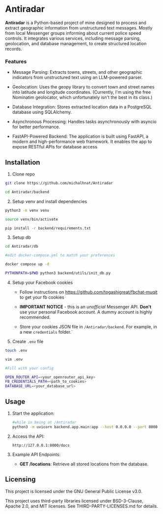 # Antiradar

**Antiradar** is a Python-based project of mine designed to process and extract geographic information from unstructured text messages. Mostly from local Messenger groups informing about current police speed controls. It integrates various services, including message parsing, geolocation, and database management, to create structured location records.

### Features
* Message Parsing: Extracts towns, streets, and other geographic indicators from unstructured text using an LLM-powered parser.

* Geolocation: Uses the geopy library to convert town and street names into latitude and longitude coordinates. (Currently, I'm using the free Nominatim geolocator, which unfortunately isn't the best in its class.)

* Database Integration: Stores extracted location data in a PostgreSQL database using SQLAlchemy.

* Asynchronous Processing: Handles tasks asynchronously with asyncio for better performance.

* FastAPI-Powered Backend: The application is built using FastAPI, a modern and high-performance web framework. It enables the app to expose RESTful APIs for database access

## Installation

1. Clone repo
```sh
git clone https://github.com/michalhnat/Antiradar

cd Antiradar/backend
```

2. Setup venv and install dependencies
```sh
python3 -m venv venv

source venv/bin/activate

pip install -r backend/requirements.txt
```
3. Setup db
```sh
cd Antiradar/db

#edit docker-compose.yml to match your preferences

docker compose up -d

PYTHONPATH=$PWD python3 backend/utils/init_db.py
```

4. Setup your Facebook cookies
    - Follow instructions on https://github.com/togashigreat/fbchat-muqit to get your fb cookies

    - **IMPORTANT NOTICE** - this is an *unofficial* Messenger API. **Don't** use your personal Facebook account. A dummy account is highly recommended.

    - Store your cookies JSON file in `/Antiradar/backend`. For example, in a new `credentials` folder.`

5. Create `.env` file
```sh
touch .env

vim .env

#Fill with your config

OPEN_ROUTER_API=<your_openrouter_api_key>
FB_CREDENTIALS_PATH=<path_to_cookies>
DATABASE_URL=<your_database_url>
```

## Usage

1. Start the application:
   ```sh
   #while in being at /Antiradar
   python3 -m uvicorn backend.app.main:app --host 0.0.0.0 --port 8000
   ```

2. Access the API:
   ```
   http://127.0.0.1:8000/docs
   ```


3. Example API Endpoints:
   - **GET /locations**: Retrieve all stored locations from the database.

## Licensing

This project is licensed under the GNU General Public License v3.0.

This project uses third-party libraries licensed under BSD-3-Clause, Apache 2.0, and MIT licenses.
See THIRD-PARTY-LICENSES.md for details.